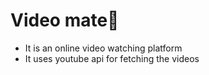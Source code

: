 # Video mate🚀

- It is an online video watching platform
- It uses youtube api for fetching the videos